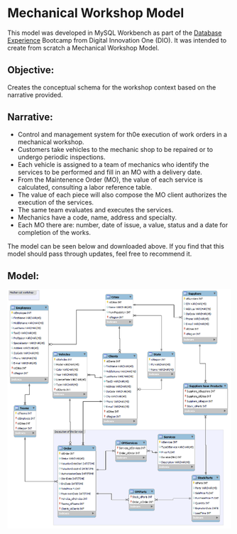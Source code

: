 # Mechanical Workshop Model

This model was developed in MySQL Workbench as part of the [Database Experience](https://www.dio.me/bootcamp/database-experience) Bootcamp from Digital Innovation One (DIO). It was intended to create from scratch a Mechanical Workshop Model.

## Objective:
Creates the conceptual schema for the workshop context based on the narrative provided.

## Narrative:

- Control and management system for th0e execution of work orders in a mechanical workshop.
- Customers take vehicles to the mechanic shop to be repaired or to undergo periodic inspections.
- Each vehicle is assigned to a team of mechanics who identify the services to be performed and fill in an MO with a delivery date.
- From the Maintenence Order (MO), the value of each service is calculated, consulting a labor reference table.
- The value of each piece will also compose the MO client authorizes the execution of the services.
- The same team evaluates and executes the services.
- Mechanics have a code, name, address and specialty.
- Each MO there are: number, date of issue, a value, status and a date for completion of the works.

The model can be seen below and downloaded above. If you find that this model should pass through updates, feel free to recommend it.

## Model:

<p align="center">
  <img src="https://github.com/thaynanff/Databases-and-SQL/blob/main/2.%20Mechanical%20Workshop%20Model/Mechanical%20Workshop%20Model.png?raw=true" >
</p>